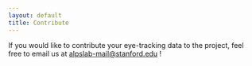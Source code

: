 ```yaml
---
layout: default
title: Contribute
---
```


If you would like to contribute your eye-tracking data to the project, feel free to email us at alpslab-mail@stanford.edu !
